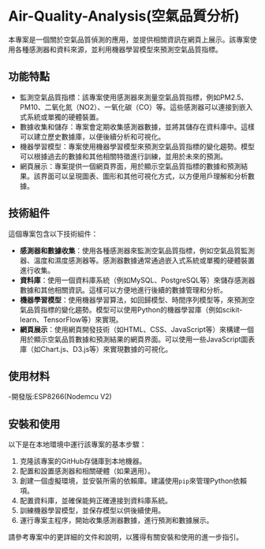 # Air-Quality-Analysis(空氣品質分析)

本專案是一個關於空氣品質偵測的應用，並提供相關資訊在網頁上展示。該專案使用各種感測器和資料來源，並利用機器學習模型來預測空氣品質指標。

## 功能特點

- 監測空氣品質指標：該專案使用感測器來測量空氣品質指標，例如PM2.5、PM10、二氧化氮（NO2）、一氧化碳（CO）等。這些感測器可以連接到嵌入式系統或單獨的硬體裝置。
- 數據收集和儲存：專案會定期收集感測器數據，並將其儲存在資料庫中。這樣可以建立歷史數據庫，以便後續分析和可視化。
- 機器學習模型：專案使用機器學習模型來預測空氣品質指標的變化趨勢。模型可以根據過去的數據和其他相關特徵進行訓練，並用於未來的預測。
- 網頁展示：專案提供一個網頁界面，用於顯示空氣品質指標的數據和預測結果。該界面可以呈現圖表、圖形和其他可視化方式，以方便用戶理解和分析數據。

## 技術組件

這個專案包含以下技術組件：

- **感測器和數據收集**：使用各種感測器來監測空氣品質指標，例如空氣品質監測器、溫度和濕度感測器等。感測器數據通常通過嵌入式系統或單獨的硬體裝置進行收集。
- **資料庫**：使用一個資料庫系統（例如MySQL、PostgreSQL等）來儲存感測器數據和其他相關資訊。這樣可以方便地進行後續的數據管理和分析。
- **機器學習模型**：使用機器學習算法，如回歸模型、時間序列模型等，來預測空氣品質指標的變化趨勢。模型可以使用Python的機器學習庫（例如scikit-learn、TensorFlow等）來實現。
- **網頁展示**：使用網頁開發技術（如HTML、CSS、JavaScript等）來構建一個用於顯示空氣品質數據和預測結果的網頁界面。可以使用一些JavaScript圖表庫（如Chart.js、D3.js等）來實現數據的可視化。

## 使用材料
-開發版:ESP8266(Nodemcu V2)

## 安裝和使用

以下是在本地環境中運行該專案的基本步驟：

1. 克隆該專案的GitHub存儲庫到本地機器。
2. 配置和設置感測器和相關硬體（如果適用）。
3. 創建一個虛擬環境，並安裝所需的依賴庫。建議使用`pip`來管理Python依賴項。
4. 配置資料庫，並確保能夠正確連接到資料庫系統。
5. 訓練機器學習模型，並保存模型以供後續使用。
6. 運行專案主程序，開始收集感測器數據，進行預測和數據展示。

請參考專案中的更詳細的文件和說明，以獲得有關安裝和使用的進一步指引。


